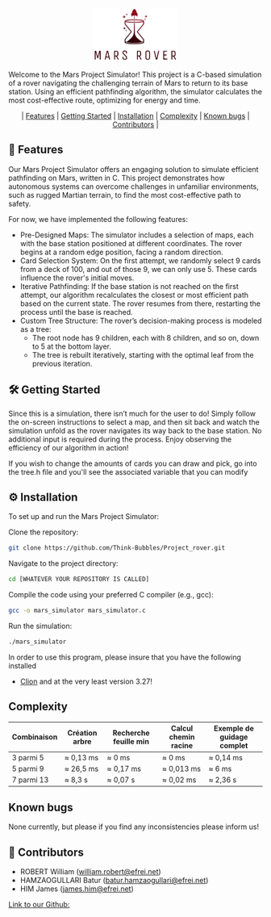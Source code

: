 <p align="center" width="100%">
    <img width="33%" src="https://github.com/Think-Bubbles/Project_rover/blob/main/Mars_rover.png">
</p>


Welcome to the Mars Project Simulator! This project is a C-based simulation of a rover navigating the challenging terrain of Mars to return to its base station. Using an efficient pathfinding algorithm, the simulator calculates the most cost-effective route, optimizing for energy and time.

<p align="center" width="100%">
    | <a href=🚀"#🚀-features">Features</a> | <a href="🛠#🛠️-getting-started">Getting Started</a> | <a href="⚙️#⚙️-installation">Installation</a> | <a href="#complexity">Complexity</a> | <a href="#known-bugs">Known bugs</a> | <a href="👥#👥-contributors">Contributors</a> |
</p>

## 🚀 Features

Our Mars Project Simulator offers an engaging solution to simulate efficient pathfinding on Mars, written in C. This project demonstrates how autonomous systems can overcome challenges in unfamiliar environments, such as rugged Martian terrain, to find the most cost-effective path to safety.

For now, we have implemented the following features:

 - Pre-Designed Maps: The simulator includes a selection of maps, each with the base station positioned at different coordinates. The rover begins at a random edge position, facing a random direction.
 - Card Selection System: On the first attempt, we randomly select 9 cards from a deck of 100, and out of those 9, we can only use 5. These cards influence the rover's initial moves.
 - Iterative Pathfinding: If the base station is not reached on the first attempt, our algorithm recalculates the closest or most efficient path based on the current state. The rover resumes from there, restarting the process until the base is reached.
 - Custom Tree Structure: The rover’s decision-making process is modeled as a tree:
     - The root node has 9 children, each with 8 children, and so on, down to 5 at the bottom layer.
     - The tree is rebuilt iteratively, starting with the optimal leaf from the previous iteration.

## 🛠️ Getting Started 

Since this is a simulation, there isn’t much for the user to do! Simply follow the on-screen instructions to select a map, and then sit back and watch the simulation unfold as the rover navigates its way back to the base station.
No additional input is required during the process. Enjoy observing the efficiency of our algorithm in action!

If you wish to change the amounts of cards you can draw and pick, go into the tree.h file and you'll see the associated variable that you can modify

## ⚙️ Installation

To set up and run the Mars Project Simulator:

Clone the repository:

```bash
git clone https://github.com/Think-Bubbles/Project_rover.git
```
Navigate to the project directory:

```bash
cd [WHATEVER YOUR REPOSITORY IS CALLED]
```

Compile the code using your preferred C compiler (e.g., gcc):

```bash
gcc -o mars_simulator mars_simulator.c
```
Run the simulation:

```bash
./mars_simulator
```

In order to use this program, please insure that you have the following installed
- [Clion](https://www.jetbrains.com/fr-fr/clion/download/#section=windows) and at the very least version 3.27!

## Complexity 

| Combinaison   | Création arbre   | Recherche feuille min   | Calcul chemin racine   | Exemple de guidage complet |
|---------------|------------------|--------------------------|-------------------------|-----------------------------|
| 3 parmi 5     | ≈ 0,13 ms       | ≈ 0 ms                  | ≈ 0 ms                 | ≈ 0,14 ms                  |
| 5 parmi 9     | ≈ 26,5 ms       | ≈ 0,17 ms               | ≈ 0,013 ms             | ≈ 6 ms                     |
| 7 parmi 13    | ≈ 8,3 s         | ≈ 0,07 s                | ≈ 0,02 ms              | ≈ 2,36 s                   |

## Known bugs 

None currently, but please if you find any inconsistencies please inform us!

## 👥 Contributors 

- ROBERT William       (william.robert@efrei.net)
- HAMZAOGULLARI Batur  (batur.hamzaogullari@efrei.net)
- HIM James            (james.him@efrei.net)

[Link to our Github:](https://github.com/Think-Bubbles/Project_rover)
